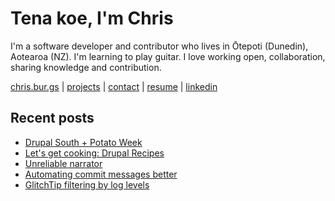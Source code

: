 # Tena koe, I'm Chris

I'm a software developer and contributor who lives in Ōtepoti (Dunedin), Aotearoa (NZ). I'm learning to play guitar. I love working open, collaboration, sharing knowledge and contribution.

[chris.bur.gs](https://chris.bur.gs) | [projects](https://chris.bur.gs/projects/) | [contact](https://chris.bur.gs/contact/) | [resume](https://chris.bur.gs/resume) | [linkedin](https://linkedin.com/in/stephenajulu)

## Recent posts

<!-- BLOG-POST-LIST:START -->
- [Drupal South + Potato Week](https://chris.bur.gs/drupal-south-2024/)
- [Let&#39;s get cooking: Drupal Recipes](https://chris.bur.gs/drupal-recipes/)
- [Unreliable narrator](https://chris.bur.gs/unreliable-narrator/)
- [Automating commit messages better](https://chris.bur.gs/automated-commit-message/)
- [GlitchTip filtering by log levels](https://chris.bur.gs/glitchtip-levels/)
<!-- BLOG-POST-LIST:END -->
